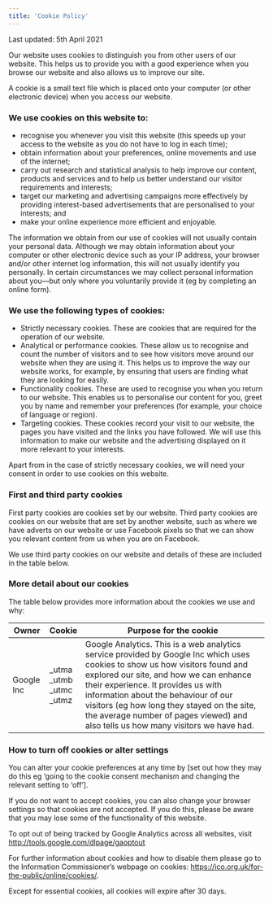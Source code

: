 ```yaml
---
title: 'Cookie Policy'
---
```


Last updated: 5th April 2021

Our website uses cookies to distinguish you from other users of our website. This helps us to provide you with a good experience when you browse our website and also allows us to improve our site.

A cookie is a small text file which is placed onto your computer (or other electronic device) when you access our website.

### We use cookies on this website to:
- recognise you whenever you visit this website (this speeds up your access to the website as you do not have to log in each time);
- obtain information about your preferences, online movements and use of the internet;
- carry out research and statistical analysis to help improve our content, products and services and to help us better understand our visitor requirements and interests;
- target our marketing and advertising campaigns more effectively by providing interest-based advertisements that are personalised to your interests; and
- make your online experience more efficient and enjoyable.

The information we obtain from our use of cookies will not usually contain your personal data. Although we may obtain information about your computer or other electronic device such as your IP address, your browser and/or other internet log information, this will not usually identify you personally. In certain circumstances we may collect personal information about you—but only where you voluntarily provide it (eg by completing an online form).

### We use the following types of cookies:
-	Strictly necessary cookies. These are cookies that are required for the operation of our website.
-	Analytical or performance cookies. These allow us to recognise and count the number of visitors and to see how visitors move around our website when they are using it. This helps us to improve the way our website works, for example, by ensuring that users are finding what they are looking for easily.
-	Functionality cookies. These are used to recognise you when you return to our website. This enables us to personalise our content for you, greet you by name and remember your preferences (for example, your choice of language or region).
-	Targeting cookies. These cookies record your visit to our website, the pages you have visited and the links you have followed. We will use this information to make our website and the advertising displayed on it more relevant to your interests.

Apart from in the case of strictly necessary cookies, we will need your consent in order to use cookies on this website.

### First and third party cookies

First party cookies are cookies set by our website. Third party cookies are cookies on our website that are set by another website, such as where we have adverts on our website or use Facebook pixels so that we can show you relevant content from us when you are on Facebook.

We use third party cookies on our website and details of these are included in the table below.

### More detail about our cookies
The table below provides more information about the cookies we use and why:

| Owner | Cookie | Purpose for the cookie |
| ----- | ------ | -----------------------|
| Google Inc | _utma <br> _utmb <br> _utmc <br> _utmz | Google Analytics.  This is a web analytics service provided by Google Inc which uses cookies to show us how visitors found and explored our site, and how we can enhance their experience. It provides us with information about the behaviour of our visitors (eg how long they stayed on the site, the average number of pages viewed) and also tells us how many visitors we have had. <br> |


### How to turn off cookies or alter settings

You can alter your cookie preferences at any time by [set out how they may do this eg ‘going to the cookie consent mechanism and changing the relevant setting to ‘off’].

If you do not want to accept cookies, you can also change your browser settings so that cookies are not accepted. If you do this, please be aware that you may lose some of the functionality of this website.

To opt out of being tracked by Google Analytics across all websites, visit http://tools.google.com/dlpage/gaoptout

For further information about cookies and how to disable them please go to the Information Commissioner’s webpage on cookies: https://ico.org.uk/for-the-public/online/cookies/.

Except for essential cookies, all cookies will expire after 30 days.
